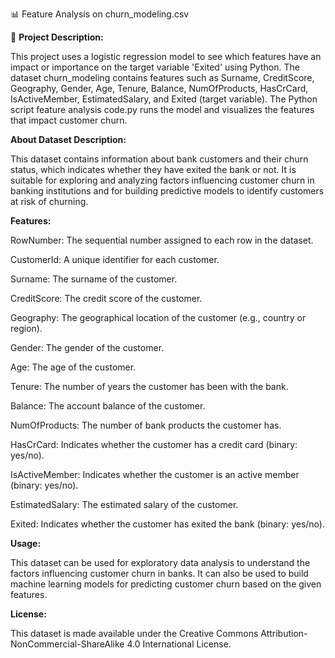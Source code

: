 📊 Feature Analysis on churn_modeling.csv

📝 **Project Description:**

This project uses a logistic regression model to see which features have an impact or importance on the target variable 'Exited' using Python. 
The dataset churn_modeling contains features such as Surname, CreditScore, Geography, Gender, Age, Tenure, Balance, NumOfProducts, HasCrCard, IsActiveMember, EstimatedSalary, and Exited (target variable).
The Python script feature analysis code.py runs the model and visualizes the features that impact customer churn.

**About Dataset
Description:**

This dataset contains information about bank customers and their churn status, which indicates whether they have exited the bank or not. It is suitable for exploring and analyzing factors influencing customer churn in banking institutions and for building predictive models to identify customers at risk of churning.

**Features:**

RowNumber: The sequential number assigned to each row in the dataset.

CustomerId: A unique identifier for each customer.

Surname: The surname of the customer.

CreditScore: The credit score of the customer.

Geography: The geographical location of the customer (e.g., country or region).

Gender: The gender of the customer.

Age: The age of the customer.

Tenure: The number of years the customer has been with the bank.

Balance: The account balance of the customer.

NumOfProducts: The number of bank products the customer has.

HasCrCard: Indicates whether the customer has a credit card (binary: yes/no).

IsActiveMember: Indicates whether the customer is an active member (binary: yes/no).

EstimatedSalary: The estimated salary of the customer.

Exited: Indicates whether the customer has exited the bank (binary: yes/no).

**Usage:**

This dataset can be used for exploratory data analysis to understand the factors influencing customer churn in banks.
It can also be used to build machine learning models for predicting customer churn based on the given features.

**License:**

This dataset is made available under the Creative Commons Attribution-NonCommercial-ShareAlike 4.0 International License.
